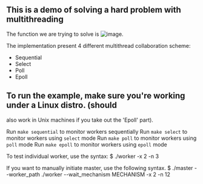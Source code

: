 ## This is a demo of solving a hard problem with multithreading 

The function we are trying to solve is ![image](https://upload.wikimedia.org/math/0/b/c/0bc08045195dc823c22d1fa283cb0759.png).

The implementation present 4 different multithread collaboration scheme: 
* Sequential
* Select
* Poll
* Epoll 

## To run the example, make sure you're working under a Linux distro. (should 
also work in Unix machines if you take out the 'Epoll' part).

Run `make sequential` to monitor workers sequentially
Run `make select` to monitor workers using `select` mode
Run `make poll` to monitor workers using `poll` mode
Run `make epoll` to monitor workers using `epoll` mode

To test individual worker, use the syntax:
    $ ./worker -x 2 -n 3

If you want to manually initiate master, use the following syntax.
    $ ./master --worker_path ./worker --wait_mechanism MECHANISM -x 2 -n 12

